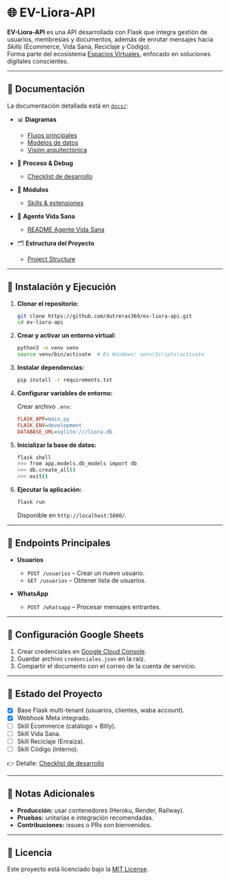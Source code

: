 # 🌐 EV-Liora-API

**EV-Liora-API** es una API desarrollada con Flask que integra gestión de usuarios, membresías y documentos, además de enrutar mensajes hacia *Skills* (Ecommerce, Vida Sana, Reciclaje y Código).  
Forma parte del ecosistema [Espacios Virtuales](https://espaciosvirtuales.lat), enfocado en soluciones digitales conscientes.

---

## 📁 Documentación

La documentación detallada está en [`docs/`](docs/):

- 📊 **Diagramas**
  - [Flujos principales](docs/diagrams/flow.md)
  - [Modelos de datos](docs/diagrams/models.md)
  - [Visión arquitectónica](docs/diagrams/vision.md)

- 🐞 **Proceso & Debug**
  - [Checklist de desarrollo](docs/debug/checklist.md)

- 🧩 **Módulos**
  - [Skills & extensiones](docs/modules/skills.md)

- 🌱 **Agente Vida Sana**
  - [README Agente Vida Sana](README_ev_agente_vida_sana.md)

- 🗂 **Estructura del Proyecto**
  - [Project Structure](docs/structure.md)

---

## 🚀 Instalación y Ejecución

1. **Clonar el repositorio:**

   ```bash
   git clone https://github.com/dutreras369/ev-liora-api.git
   cd ev-liora-api
   ```

2. **Crear y activar un entorno virtual:**

   ```bash
   python3 -m venv venv
   source venv/bin/activate  # En Windows: venv\Scripts\activate
   ```

3. **Instalar dependencias:**

   ```bash
   pip install -r requirements.txt
   ```

4. **Configurar variables de entorno:**

   Crear archivo `.env`:

   ```ini
   FLASK_APP=main.py
   FLASK_ENV=development
   DATABASE_URL=sqlite:///liora.db
   ```

5. **Inicializar la base de datos:**

   ```bash
   flask shell
   >>> from app.models.db_models import db
   >>> db.create_all()
   >>> exit()
   ```

6. **Ejecutar la aplicación:**

   ```bash
   flask run
   ```

   Disponible en `http://localhost:5000/`.

---

## 🧪 Endpoints Principales

- **Usuarios**
  - `POST /usuarios` – Crear un nuevo usuario.
  - `GET /usuarios` – Obtener lista de usuarios.

- **WhatsApp**
  - `POST /whatsapp` – Procesar mensajes entrantes.

---

## 🔧 Configuración Google Sheets

1. Crear credenciales en [Google Cloud Console](https://console.cloud.google.com/).  
2. Guardar archivo `credenciales.json` en la raíz.  
3. Compartir el documento con el correo de la cuenta de servicio.  

---

## 📌 Estado del Proyecto

- [x] Base Flask multi-tenant (usuarios, clientes, waba account).  
- [x] Webhook Meta integrado.  
- [ ] Skill Ecommerce (catálogo + Bitly).  
- [ ] Skill Vida Sana.  
- [ ] Skill Reciclaje (Enraiza).  
- [ ] Skill Código (interno).  

👉 Detalle: [Checklist de desarrollo](docs/debug/checklist.md)

---

## 📌 Notas Adicionales

- **Producción:** usar contenedores (Heroku, Render, Railway).  
- **Pruebas:** unitarias e integración recomendadas.  
- **Contribuciones:** issues o PRs son bienvenidos.  

---

## 📄 Licencia

Este proyecto está licenciado bajo la [MIT License](LICENSE).
